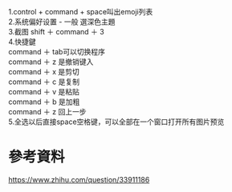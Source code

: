 1.control + command + space叫出emoji列表  
2.系统偏好设置 - 一般 選深色主題  
3.截图 shift ＋ command ＋ 3  
4.快捷鍵  
command ＋ tab可以切换程序  
command ＋ z 是撤销键入  
command ＋ x 是剪切  
command ＋ c 是复制   
command ＋ v 是粘贴  
command ＋ b 是加粗  
command ＋ z 回上一步  
5.全选以后直接space空格键，可以全部在一个窗口打开所有图片预览  


# 參考資料
https://www.zhihu.com/question/33911186  
